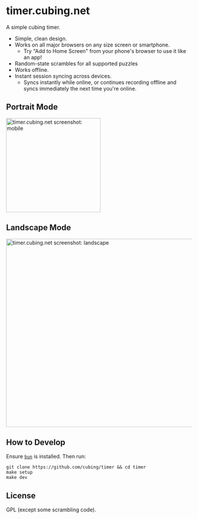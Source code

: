 # timer.cubing.net

A simple cubing timer.

- Simple, clean design.
- Works on all major browsers on any size screen or smartphone.
  - Try "Add to Home Screen" from your phone's browser to use it like an app!
- Random-state scrambles for all supported puzzles
- Works offline.
- Instant session syncing across devices.
  - Syncs instantly while online, or continues recording offline and syncs immediately the next time you're online.

## Portrait Mode

<img width="256" src="./screenshots/mobile.png" alt="timer.cubing.net screenshot: mobile">

## Landscape Mode

<img width="512" src="./screenshots/landscape.png" alt="timer.cubing.net screenshot: landscape">

## How to Develop

Ensure [`bun`](https://bun.sh/) is installed. Then run:

    git clone https://github.com/cubing/timer && cd timer
    make setup
    make dev

## License

GPL (except some scrambling code).
